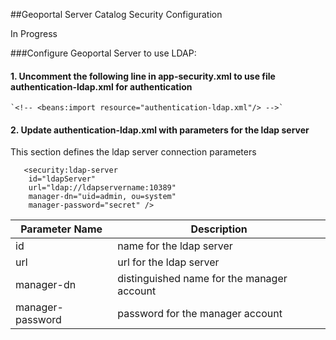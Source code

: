 ##Geoportal Server Catalog Security Configuration

In Progress

###Configure Geoportal Server to use LDAP:

#### 1. Uncomment the following line in app-security.xml to use file authentication-ldap.xml for authentication
  
    `<!-- <beans:import resource="authentication-ldap.xml"/> -->`
    
#### 2. Update authentication-ldap.xml with parameters for the ldap server

This section defines the ldap server connection parameters  
```  
   <security:ldap-server 
    id="ldapServer"  
    url="ldap://ldapservername:10389"
    manager-dn="uid=admin, ou=system" 
    manager-password="secret" />
```    
    
Parameter Name | Description
-------------- | ------------
id | name for the ldap server
url | url for the ldap server
manager-dn | distinguished name for the manager account
manager-password | password for the manager account


